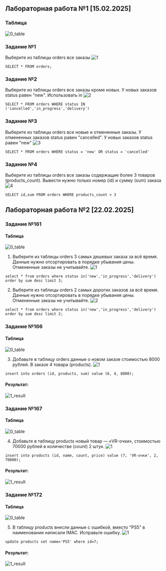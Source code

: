 ## Лабораторная работа №1 [15.02.2025]
### Таблица
![0_table](https://github.com/user-attachments/assets/9ec70843-31c2-4742-a368-f7bae92ba343)


### Задание №1
Выберите из таблицы orders все заказы
![1](https://github.com/user-attachments/assets/e92c1f9b-5d9e-4897-9976-5db225f2f144)



```
SELECT * FROM orders;
```
### Задание №2
Выберите из таблицы orders все заказы кроме новых. У новых заказов status равен "new". Использовать in
![2](https://github.com/user-attachments/assets/580cf925-54ef-4cbe-8ba4-256042946a76)



```
SELECT * FROM orders WHERE status IN ('cancelled','in_progress','delivery')
```
### Задание №3
Выберите из таблицы orders все новые и отмененные заказы. У отмененных заказов status равен "cancelled". У новых заказов status равен "new"
![3](https://github.com/user-attachments/assets/903cab27-7714-47d0-8369-f1f65fa29e6c)


```
SELECT * FROM orders WHERE status = 'new' OR status = 'cancelled'
```
### Задание №4
Выберите из таблицы orders все заказы содержащие более 3 товаров (products_count).
Вывести нужно только номер (id) и сумму (sum) заказа
![4](https://github.com/user-attachments/assets/07f21f06-dfb0-4b09-a086-7bdee1eb917e)



```
SELECT id,sum FROM orders WHERE products_count > 3
```
## Лабораторная работа №2 [22.02.2025]
### Задание №161
#### Таблица
![0_table](https://github.com/user-attachments/assets/3056cc32-1fff-48a4-acca-23bd22489327)



1) Выберите из таблицы orders 3 самых дешевых заказа за всё время.
Данные нужно отсортировать в порядке убывания цены.
Отмененные заказы не учитывайте.
![1](https://github.com/user-attachments/assets/71fb6483-9f28-4efb-aa26-e9cdf7c17f56)



```
select * from orders where status in('new','in_progress','delivery') order by sum desc limit 3;
```
2) Выберите из таблицы orders 2 самых дорогих заказов за всё время.
Данные нужно отсортировать в порядке убывания цены.
Отмененные заказы не учитывайте.
![2](https://github.com/user-attachments/assets/e20082bd-539e-4ec3-8aa6-c78885885332)



```
select * from orders where status in('new','in_progress','delivery') order by sum desc limit 2;
```
### Задание №166
#### Таблица
![0_table](https://github.com/user-attachments/assets/844a0c54-3e2c-4146-9975-bcde40bd2c9b)



3) Добавьте в таблицу orders данные о новом заказе стоимостью 8000 рублей. В заказе 4 товара (products).
![1](https://github.com/user-attachments/assets/29f99c62-40ad-4974-9884-c1f4f20cf7c6)



```
insert into orders (id, products, sum) value (6, 4, 8000);
```
#### Результат:
![1_result](https://github.com/user-attachments/assets/f85a82d8-66aa-494f-a76e-90526a533937)



### Задание №167
#### Таблица
![0_table](https://github.com/user-attachments/assets/a2c43aee-ddc4-4142-b8dc-8b341dbd2b13)



4) Добавьте в таблицу products новый товар — «VR-очки», стоимостью 70000 рублей в количестве (count) 2 штук.
   ![1](https://github.com/user-attachments/assets/b3143a65-7d8d-4325-8000-35fd72f3a62b)



```
insert into products (id, name, count, price) value (7, 'VR-очки', 2, 70000);
```
#### Результат:
![1_result](https://github.com/user-attachments/assets/c628bb4a-8833-4a9b-adf0-10129980cad9)



### Задание №172
#### Таблица
![0_table](https://github.com/user-attachments/assets/2b4f03dd-9dc6-4676-a314-39bda561b9b1)



5) В таблицу products внесли данные с ошибкой, вместо "PS5" в наименовании написали IMAC. Исправьте ошибку.
![1](https://github.com/user-attachments/assets/b01951f4-1ec5-4f75-89e1-130dcd87db19)


```
update products set name='PS5' where id=7;
```
#### Результат:
![1_result](https://github.com/user-attachments/assets/59008f8b-c131-4795-aed2-7f116b57de53)
